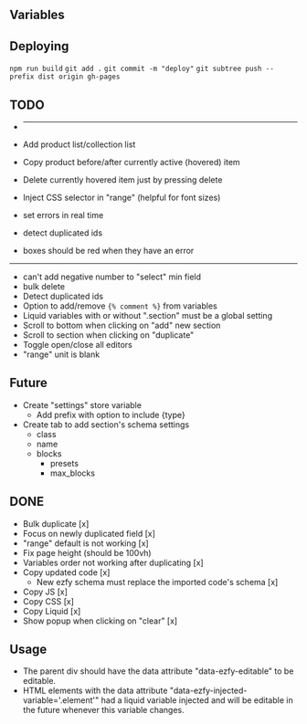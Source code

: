 ## Variables

## Deploying

`npm run build`
`git add .`
`git commit -m "deploy"`
`git subtree push --prefix dist origin gh-pages`

## TODO

- ***

- Add product list/collection list
- Copy product before/after currently active (hovered) item
- Delete currently hovered item just by pressing delete
- Inject CSS selector in "range" (helpful for font sizes)

- set errors in real time

- detect duplicated ids
- boxes should be red when they have an error

---

- can't add negative number to "select" min field
- bulk delete
- Detect duplicated ids
- Option to add/remove `{% comment %}` from variables
- Liquid variables with or without ".section" must be a global setting
- Scroll to bottom when clicking on "add" new section
- Scroll to section when clicking on "duplicate"
- Toggle open/close all editors
- "range" unit is blank

## Future

- Create "settings" store variable
  - Add prefix with option to include {type}
- Create tab to add section's schema settings
  - class
  - name
  - blocks
    - presets
    - max_blocks

## DONE

- Bulk duplicate [x]
- Focus on newly duplicated field [x]
- "range" default is not working [x]
- Fix page height (should be 100vh)
- Variables order not working after duplicating [x]
- Copy updated code [x]
  - New ezfy schema must replace the imported code's schema [x]
- Copy JS [x]
- Copy CSS [x]
- Copy Liquid [x]
- Show popup when clicking on "clear" [x]

## Usage

- The parent div should have the data attribute "data-ezfy-editable" to be editable.
- HTML elements with the data attribute "data-ezfy-injected-variable='.element'" had a liquid variable injected and will be editable in the future whenever this variable changes.
